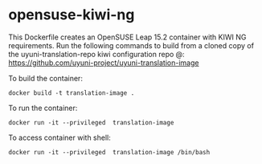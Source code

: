 # opensuse-kiwi-ng

This Dockerfile creates an OpenSUSE Leap 15.2 container with KIWI NG requirements. Run the following commands to build from a cloned copy of the uyuni-translation-repo kiwi configuration repo @: https://github.com/uyuni-project/uyuni-translation-image


To build the container: 

```docker build -t translation-image .```

To run the container:

```docker run -it --privileged  translation-image```

To access container with shell: 

```docker run -it --privileged  translation-image /bin/bash``` 
